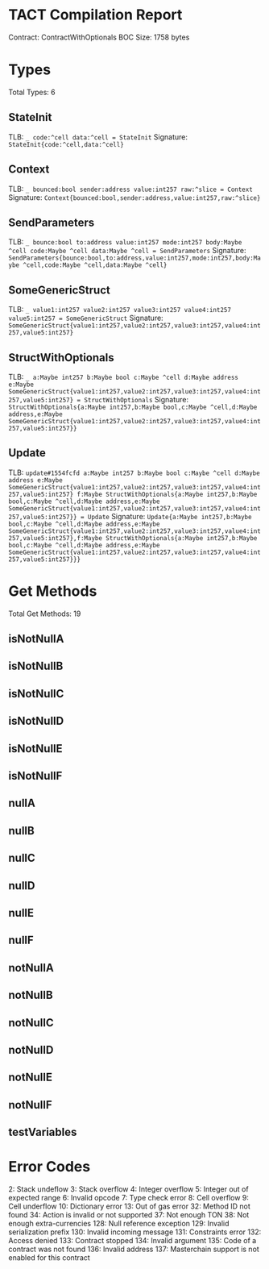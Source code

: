# TACT Compilation Report
Contract: ContractWithOptionals
BOC Size: 1758 bytes

# Types
Total Types: 6

## StateInit
TLB: `_ code:^cell data:^cell = StateInit`
Signature: `StateInit{code:^cell,data:^cell}`

## Context
TLB: `_ bounced:bool sender:address value:int257 raw:^slice = Context`
Signature: `Context{bounced:bool,sender:address,value:int257,raw:^slice}`

## SendParameters
TLB: `_ bounce:bool to:address value:int257 mode:int257 body:Maybe ^cell code:Maybe ^cell data:Maybe ^cell = SendParameters`
Signature: `SendParameters{bounce:bool,to:address,value:int257,mode:int257,body:Maybe ^cell,code:Maybe ^cell,data:Maybe ^cell}`

## SomeGenericStruct
TLB: `_ value1:int257 value2:int257 value3:int257 value4:int257 value5:int257 = SomeGenericStruct`
Signature: `SomeGenericStruct{value1:int257,value2:int257,value3:int257,value4:int257,value5:int257}`

## StructWithOptionals
TLB: `_ a:Maybe int257 b:Maybe bool c:Maybe ^cell d:Maybe address e:Maybe SomeGenericStruct{value1:int257,value2:int257,value3:int257,value4:int257,value5:int257} = StructWithOptionals`
Signature: `StructWithOptionals{a:Maybe int257,b:Maybe bool,c:Maybe ^cell,d:Maybe address,e:Maybe SomeGenericStruct{value1:int257,value2:int257,value3:int257,value4:int257,value5:int257}}`

## Update
TLB: `update#1554fcfd a:Maybe int257 b:Maybe bool c:Maybe ^cell d:Maybe address e:Maybe SomeGenericStruct{value1:int257,value2:int257,value3:int257,value4:int257,value5:int257} f:Maybe StructWithOptionals{a:Maybe int257,b:Maybe bool,c:Maybe ^cell,d:Maybe address,e:Maybe SomeGenericStruct{value1:int257,value2:int257,value3:int257,value4:int257,value5:int257}} = Update`
Signature: `Update{a:Maybe int257,b:Maybe bool,c:Maybe ^cell,d:Maybe address,e:Maybe SomeGenericStruct{value1:int257,value2:int257,value3:int257,value4:int257,value5:int257},f:Maybe StructWithOptionals{a:Maybe int257,b:Maybe bool,c:Maybe ^cell,d:Maybe address,e:Maybe SomeGenericStruct{value1:int257,value2:int257,value3:int257,value4:int257,value5:int257}}}`

# Get Methods
Total Get Methods: 19

## isNotNullA

## isNotNullB

## isNotNullC

## isNotNullD

## isNotNullE

## isNotNullF

## nullA

## nullB

## nullC

## nullD

## nullE

## nullF

## notNullA

## notNullB

## notNullC

## notNullD

## notNullE

## notNullF

## testVariables

# Error Codes
2: Stack undeflow
3: Stack overflow
4: Integer overflow
5: Integer out of expected range
6: Invalid opcode
7: Type check error
8: Cell overflow
9: Cell underflow
10: Dictionary error
13: Out of gas error
32: Method ID not found
34: Action is invalid or not supported
37: Not enough TON
38: Not enough extra-currencies
128: Null reference exception
129: Invalid serialization prefix
130: Invalid incoming message
131: Constraints error
132: Access denied
133: Contract stopped
134: Invalid argument
135: Code of a contract was not found
136: Invalid address
137: Masterchain support is not enabled for this contract